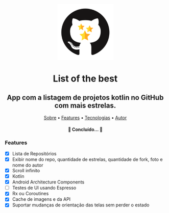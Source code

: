 <p align="center">
  <a>
    <img src="https://raw.githubusercontent.com/marcorcjunior/listofthebest/develop/app/src/main/ic_launcher-playstore.png" height="175" width="175" alt="List of the best" />
  </a>
</p>
<h1 align="center"> List of the best </h1>

<h2 align="center"> App com a listagem de projetos kotlin no GitHub com mais estrelas. </h2>

<p align="center">
 <a href="#sobre">Sobre</a> •
 <a href="#features">Features</a> •
 <a href="#tecnologias">Tecnologias</a> •
 <a href="#autor">Autor</a>
</p>

<h4 align="center"> 
	🚧  Concluído...  🚧
</h4>

### Features

- [x] Lista de Repositórios
- [x] Exibir nome do repo, quantidade de estrelas, quantidade de fork, foto e nome do autor
- [x] Scroll infinito
- [x] Kotlin
- [x] Android Architecture Components
- [ ] Testes de UI usando Espresso
- [x] Rx ou Coroutines
- [x] Cache de imagens e da API
- [x] Suportar mudanças de orientação das telas sem perder o estado